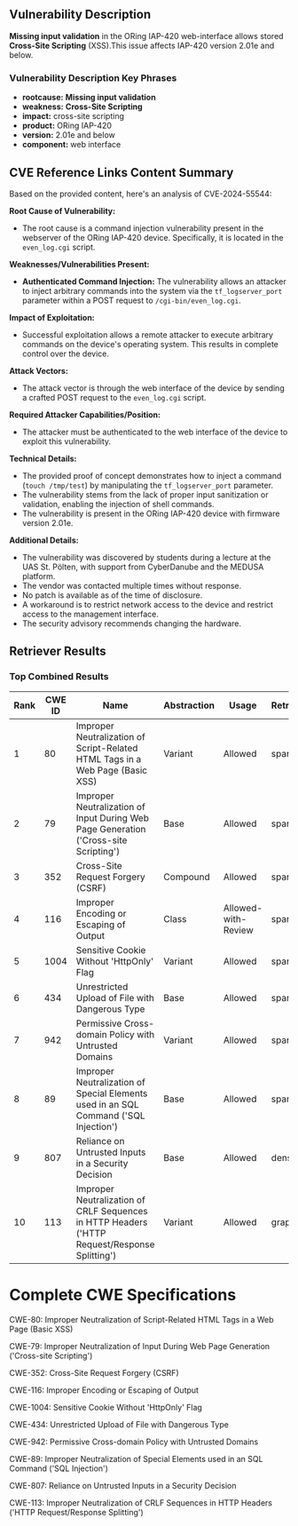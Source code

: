 ## Vulnerability Description
**Missing input validation** in the ORing IAP-420 web-interface allows stored **Cross-Site Scripting** (XSS).This issue affects IAP-420 version 2.01e and below.

### Vulnerability Description Key Phrases
- **rootcause:** **Missing input validation**
- **weakness:** **Cross-Site Scripting**
- **impact:** cross-site scripting
- **product:** ORing IAP-420
- **version:** 2.01e and below
- **component:** web interface

## CVE Reference Links Content Summary
Based on the provided content, here's an analysis of CVE-2024-55544:

**Root Cause of Vulnerability:**

*   The root cause is a command injection vulnerability present in the webserver of the ORing IAP-420 device. Specifically, it is located in the `even_log.cgi` script.

**Weaknesses/Vulnerabilities Present:**

*   **Authenticated Command Injection:** The vulnerability allows an attacker to inject arbitrary commands into the system via the `tf_logserver_port` parameter within a POST request to `/cgi-bin/even_log.cgi`.

**Impact of Exploitation:**

*   Successful exploitation allows a remote attacker to execute arbitrary commands on the device's operating system. This results in complete control over the device.

**Attack Vectors:**

*   The attack vector is through the web interface of the device by sending a crafted POST request to the `even_log.cgi` script.

**Required Attacker Capabilities/Position:**

*   The attacker must be authenticated to the web interface of the device to exploit this vulnerability.

**Technical Details:**

*   The provided proof of concept demonstrates how to inject a command (`touch /tmp/test`) by manipulating the `tf_logserver_port` parameter.
*   The vulnerability stems from the lack of proper input sanitization or validation, enabling the injection of shell commands.
*   The vulnerability is present in the ORing IAP-420 device with firmware version 2.01e.

**Additional Details:**

*   The vulnerability was discovered by students during a lecture at the UAS St. Pölten, with support from CyberDanube and the MEDUSA platform.
*   The vendor was contacted multiple times without response.
*   No patch is available as of the time of disclosure.
*   A workaround is to restrict network access to the device and restrict access to the management interface.
*   The security advisory recommends changing the hardware.

## Retriever Results

### Top Combined Results

| Rank | CWE ID | Name | Abstraction | Usage  | Retrievers | Individual Scores |
|------|--------|------|-------------|-------|------------|-------------------|
| 1 | 80 | Improper Neutralization of Script-Related HTML Tags in a Web Page (Basic XSS) | Variant | Allowed | sparse | 0.193 |
| 2 | 79 | Improper Neutralization of Input During Web Page Generation ('Cross-site Scripting') | Base | Allowed | sparse | 0.188 |
| 3 | 352 | Cross-Site Request Forgery (CSRF) | Compound | Allowed | sparse | 0.184 |
| 4 | 116 | Improper Encoding or Escaping of Output | Class | Allowed-with-Review | sparse | 0.165 |
| 5 | 1004 | Sensitive Cookie Without 'HttpOnly' Flag | Variant | Allowed | sparse | 0.155 |
| 6 | 434 | Unrestricted Upload of File with Dangerous Type | Base | Allowed | sparse | 0.150 |
| 7 | 942 | Permissive Cross-domain Policy with Untrusted Domains | Variant | Allowed | sparse | 0.143 |
| 8 | 89 | Improper Neutralization of Special Elements used in an SQL Command ('SQL Injection') | Base | Allowed | sparse | 0.140 |
| 9 | 807 | Reliance on Untrusted Inputs in a Security Decision | Base | Allowed | dense | 0.557 |
| 10 | 113 | Improper Neutralization of CRLF Sequences in HTTP Headers ('HTTP Request/Response Splitting') | Variant | Allowed | graph | 0.003 |



# Complete CWE Specifications

CWE-80: Improper Neutralization of Script-Related HTML Tags in a Web Page (Basic XSS)

CWE-79: Improper Neutralization of Input During Web Page Generation ('Cross-site Scripting')

CWE-352: Cross-Site Request Forgery (CSRF)

CWE-116: Improper Encoding or Escaping of Output

CWE-1004: Sensitive Cookie Without 'HttpOnly' Flag

CWE-434: Unrestricted Upload of File with Dangerous Type

CWE-942: Permissive Cross-domain Policy with Untrusted Domains

CWE-89: Improper Neutralization of Special Elements used in an SQL Command ('SQL Injection')

CWE-807: Reliance on Untrusted Inputs in a Security Decision

CWE-113: Improper Neutralization of CRLF Sequences in HTTP Headers ('HTTP Request/Response Splitting')